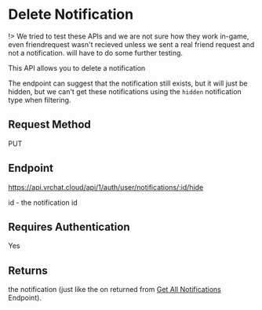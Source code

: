 # Delete Notification 

!> We tried to test these APIs and we are not sure how they work in-game, even friendrequest wasn't recieved unless we sent a real friend request and not a notification. will have to do some further testing.

This API allows you to delete a notification

The endpoint can suggest that the notification still exists, but it will just be hidden, but we can't get these notifications using the `hidden` notification type when filtering.

## Request Method 
PUT

## Endpoint
https://api.vrchat.cloud/api/1/auth/user/notifications/:id/hide

id - the notification id

## Requires Authentication
Yes

## Returns 

the notification (just like the on returned from [Get All Notifications](NotificationAPI/GetAll.md) Endpoint).